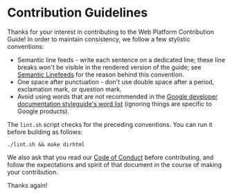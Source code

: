 # Contribution Guidelines

Thanks for your interest in contributing to the Web Platform Contribution
Guide! In order to maintain consistency, we follow a few stylistic conventions:

- Semantic line feeds - write each sentence on a dedicated line; these line
  breaks won't be visible in the rendered version of the guide; see [Semantic
  Linefeeds](https://rhodesmill.org/brandon/2012/one-sentence-per-line/) for
  the reason behind this convention.
- One space after punctuation - don't use double space after a period,
  exclamation mark, or question mark.
- Avoid using words that are not recommended in the
  [Google developer documentation styleguide's word list](https://developers.google.com/style/word-list)
  (ignoring things are specific to Google products).

The `lint.sh` script checks for the preceding conventions. You can run it before
building as follows:

    ./lint.sh && make dirhtml

We also ask that you read our [Code of Conduct](CODE_OF_CONDUCT) before
contributing, and follow the expectations and spirit of that document in the
course of making your contribution.

Thanks again!
